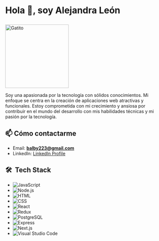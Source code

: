 # Hola 👋, soy Alejandra León <p align="center">
  <img src="https://media.tenor.com/29Ok5pc0ivAAAAAM/gatinho-gato.gif" alt="Gatito" width="200" height="200">
</p>

Soy una apasionada por la tecnología con sólidos conocimientos. Mi enfoque se centra en la creación de aplicaciones web atractivas y funcionales. Estoy comprometida con mi crecimiento y ansiosa por contribuir en el mundo del desarrollo con mis habilidades técnicas y mi pasión por la tecnología.

## 📫 Cómo contactarme

- Email: **balby223@gmail.com**
- LinkedIn: [LinkedIn Profile](https://www.linkedin.com/in/alejandra-león-b080a8234)

## 🛠 &nbsp;Tech Stack

- ![JavaScript](https://img.shields.io/badge/-JavaScript-05122A?style=flat&logo=javascript)
- ![Node.js](https://img.shields.io/badge/-Node.js-05122A?style=flat&logo=node.js)
- ![HTML](https://img.shields.io/badge/-HTML-05122A?style=flat&logo=HTML5)
- ![CSS](https://img.shields.io/badge/-CSS-05122A?style=flat&logo=CSS3&logoColor=1572B6)
- ![React](https://img.shields.io/badge/-React-05122A?style=flat&logo=react)
- ![Redux](https://img.shields.io/badge/-Redux-05122A?style=flat&logo=redux)
- ![PostgreSQL](https://img.shields.io/badge/-PostgreSQL-05122A?style=flat&logo=postgresql)
- ![Express](https://img.shields.io/badge/-Express-05122A?style=flat&logo=express)
- ![Next.js](https://img.shields.io/badge/-Next.js-05122A?style=flat&logo=next-dot-js)
- ![Visual Studio Code](https://img.shields.io/badge/-Visual%20Studio%20Code-05122A?style=flat&logo=visual-studio-code&logoColor=007ACC)

